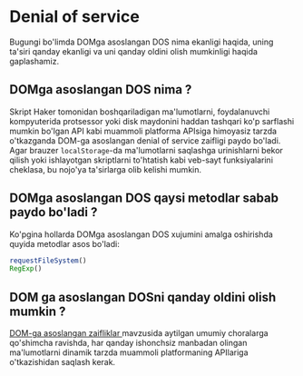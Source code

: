 # Denial of service

Bugungi bo'limda DOMga asoslangan DOS nima ekanligi haqida, uning ta'siri qanday ekanligi va uni qanday oldini olish mumkinligi haqida gaplashamiz.

## DOMga asoslangan DOS nima ? <a href="#dom-ga-asoslangan-denail-of-service-nima" id="dom-ga-asoslangan-denail-of-service-nima"></a>

Skript Haker tomonidan boshqariladigan ma'lumotlarni, foydalanuvchi kompyuterida protsessor yoki disk maydonini haddan tashqari ko'p sarflashi mumkin bo'lgan API kabi muammoli platforma APIsiga himoyasiz tarzda o'tkazganda DOM-ga asoslangan denial of service zaifligi paydo bo'ladi. Agar brauzer `localStorage`-da ma'lumotlarni saqlashga urinishlarni bekor qilish yoki ishlayotgan skriptlarni to'htatish kabi veb-sayt funksiyalarini cheklasa, bu nojo'ya ta'sirlarga olib kelishi mumkin.

## DOMga asoslangan DOS qaysi metodlar sabab paydo bo'ladi ? <a href="#dom-ga-asoslangan-denial-of-service-qaysi-sink-lar-sabab-paydo-boladi" id="dom-ga-asoslangan-denial-of-service-qaysi-sink-lar-sabab-paydo-boladi"></a>

Ko'pgina hollarda DOMga asoslangan DOS xujumini amalga oshirishda quyida metodlar asos bo'ladi:

```javascript
requestFileSystem()
RegExp()
```

## DOM ga asoslangan DOSni  qanday oldini olish mumkin ? <a href="#qanday-qilib-dom-ga-asoslangan-denial-of-service-ni-oldini-olish-mumkin" id="qanday-qilib-dom-ga-asoslangan-denial-of-service-ni-oldini-olish-mumkin"></a>

[DOM-ga asoslangan zaifliklar ](../../dom-based/dom-ga-asoslangan-zaifliklar/)mavzusida aytilgan umumiy choralarga qo'shimcha ravishda, har qanday ishonchsiz manbadan olingan ma'lumotlarni dinamik tarzda muammoli platformaning APIlariga o'tkazishidan saqlash kerak.
